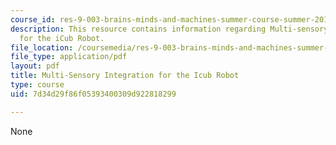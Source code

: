 ```yaml
---
course_id: res-9-003-brains-minds-and-machines-summer-course-summer-2015
description: This resource contains information regarding Multi-sensory Integration
  for the iCub Robot.
file_location: /coursemedia/res-9-003-brains-minds-and-machines-summer-course-summer-2015/7d34d29f86f05393400309d922818299_MITRES_9_003SUM15_Lec8-6-1.pdf
file_type: application/pdf
layout: pdf
title: Multi-Sensory Integration for the Icub Robot
type: course
uid: 7d34d29f86f05393400309d922818299

---
```

None